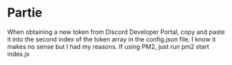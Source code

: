 # Partie
When obtaining a new token from Discord Developer Portal, copy and paste it into the second index of the token array in the config.json file. 
I know it makes no sense but I had my reasons.
If using PM2, just run pm2 start index.js
